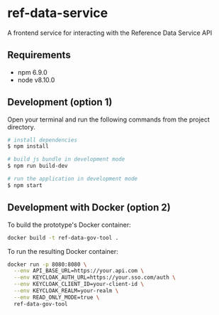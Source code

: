 # ref-data-service
A frontend service for interacting with the Reference Data Service API

## Requirements
* npm 6.9.0
* node v8.10.0

## Development (option 1)
Open your terminal and run the following commands from the project directory.

```bash
# install dependencies
$ npm install

# build js bundle in development mode
$ npm run build-dev

# run the application in development mode
$ npm start
```

## Development with Docker (option 2)

To build the prototype's Docker container:

```bash
docker build -t ref-data-gov-tool .
```

To run the resulting Docker container:

```bash
docker run -p 8080:8080 \
  --env API_BASE_URL=https://your.api.com \
  --env KEYCLOAK_AUTH_URL=https://your.sso.com/auth \
  --env KEYCLOAK_CLIENT_ID=your-client-id \
  --env KEYCLOAK_REALM=your-realm \
  --env READ_ONLY_MODE=true \
  ref-data-gov-tool
```
